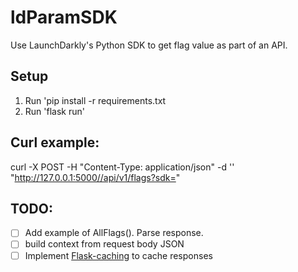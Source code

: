 # ldParamSDK
Use LaunchDarkly's Python SDK to get flag value as part of an API. 

## Setup
1. Run 'pip install -r requirements.txt 
2. Run 'flask run'

## Curl example:
curl -X POST -H "Content-Type: application/json" -d '<key-for-user>' "http://127.0.0.1:5000//api/v1/flags?sdk=<server-side-key>"

## TODO:
- [ ] Add example of AllFlags(). Parse response.
- [ ] build context from request body JSON
- [ ] Implement [Flask-caching](https://flask-caching.readthedocs.io/) to cache responses
